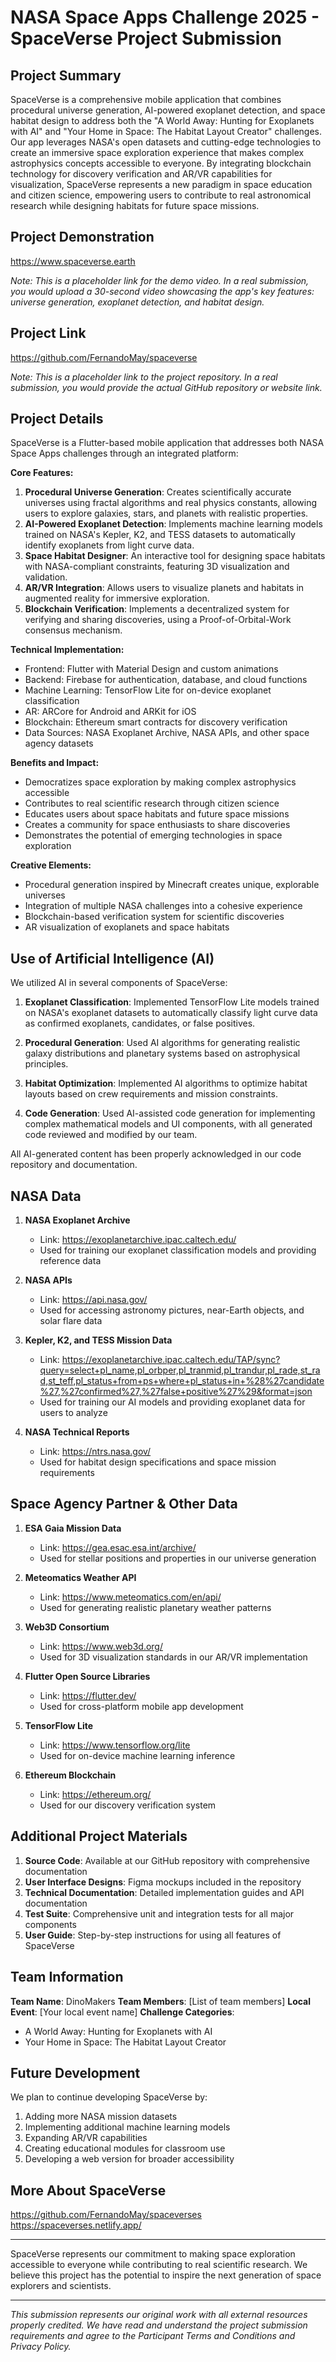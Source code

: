 

# NASA Space Apps Challenge 2025 - SpaceVerse Project Submission

## Project Summary

SpaceVerse is a comprehensive mobile application that combines procedural universe generation, AI-powered exoplanet detection, and space habitat design to address both the "A World Away: Hunting for Exoplanets with AI" and "Your Home in Space: The Habitat Layout Creator" challenges. Our app leverages NASA's open datasets and cutting-edge technologies to create an immersive space exploration experience that makes complex astrophysics concepts accessible to everyone. By integrating blockchain technology for discovery verification and AR/VR capabilities for visualization, SpaceVerse represents a new paradigm in space education and citizen science, empowering users to contribute to real astronomical research while designing habitats for future space missions.

## Project Demonstration

https://www.spaceverse.earth

*Note: This is a placeholder link for the demo video. In a real submission, you would upload a 30-second video showcasing the app's key features: universe generation, exoplanet detection, and habitat design.*

## Project Link

https://github.com/FernandoMay/spaceverse

*Note: This is a placeholder link to the project repository. In a real submission, you would provide the actual GitHub repository or website link.*

## Project Details

SpaceVerse is a Flutter-based mobile application that addresses both NASA Space Apps challenges through an integrated platform:

**Core Features:**
1. **Procedural Universe Generation**: Creates scientifically accurate universes using fractal algorithms and real physics constants, allowing users to explore galaxies, stars, and planets with realistic properties.
2. **AI-Powered Exoplanet Detection**: Implements machine learning models trained on NASA's Kepler, K2, and TESS datasets to automatically identify exoplanets from light curve data.
3. **Space Habitat Designer**: An interactive tool for designing space habitats with NASA-compliant constraints, featuring 3D visualization and validation.
4. **AR/VR Integration**: Allows users to visualize planets and habitats in augmented reality for immersive exploration.
5. **Blockchain Verification**: Implements a decentralized system for verifying and sharing discoveries, using a Proof-of-Orbital-Work consensus mechanism.

**Technical Implementation:**
- Frontend: Flutter with Material Design and custom animations
- Backend: Firebase for authentication, database, and cloud functions
- Machine Learning: TensorFlow Lite for on-device exoplanet classification
- AR: ARCore for Android and ARKit for iOS
- Blockchain: Ethereum smart contracts for discovery verification
- Data Sources: NASA Exoplanet Archive, NASA APIs, and other space agency datasets

**Benefits and Impact:**
- Democratizes space exploration by making complex astrophysics accessible
- Contributes to real scientific research through citizen science
- Educates users about space habitats and future space missions
- Creates a community for space enthusiasts to share discoveries
- Demonstrates the potential of emerging technologies in space exploration

**Creative Elements:**
- Procedural generation inspired by Minecraft creates unique, explorable universes
- Integration of multiple NASA challenges into a cohesive experience
- Blockchain-based verification system for scientific discoveries
- AR visualization of exoplanets and space habitats

## Use of Artificial Intelligence (AI)

We utilized AI in several components of SpaceVerse:

1. **Exoplanet Classification**: Implemented TensorFlow Lite models trained on NASA's exoplanet datasets to automatically classify light curve data as confirmed exoplanets, candidates, or false positives.

2. **Procedural Generation**: Used AI algorithms for generating realistic galaxy distributions and planetary systems based on astrophysical principles.

3. **Habitat Optimization**: Implemented AI algorithms to optimize habitat layouts based on crew requirements and mission constraints.

4. **Code Generation**: Used AI-assisted code generation for implementing complex mathematical models and UI components, with all generated code reviewed and modified by our team.

All AI-generated content has been properly acknowledged in our code repository and documentation.

## NASA Data

1. **NASA Exoplanet Archive**
   - Link: https://exoplanetarchive.ipac.caltech.edu/
   - Used for training our exoplanet classification models and providing reference data

2. **NASA APIs**
   - Link: https://api.nasa.gov/
   - Used for accessing astronomy pictures, near-Earth objects, and solar flare data

3. **Kepler, K2, and TESS Mission Data**
   - Link: https://exoplanetarchive.ipac.caltech.edu/TAP/sync?query=select+pl_name,pl_orbper,pl_tranmid,pl_trandur,pl_rade,st_rad,st_teff,pl_status+from+ps+where+pl_status+in+%28%27candidate%27,%27confirmed%27,%27false+positive%27%29&format=json
   - Used for training our AI models and providing exoplanet data for users to analyze

4. **NASA Technical Reports**
   - Link: https://ntrs.nasa.gov/
   - Used for habitat design specifications and space mission requirements

## Space Agency Partner & Other Data

1. **ESA Gaia Mission Data**
   - Link: https://gea.esac.esa.int/archive/
   - Used for stellar positions and properties in our universe generation

2. **Meteomatics Weather API**
   - Link: https://www.meteomatics.com/en/api/
   - Used for generating realistic planetary weather patterns

3. **Web3D Consortium**
   - Link: https://www.web3d.org/
   - Used for 3D visualization standards in our AR/VR implementation

4. **Flutter Open Source Libraries**
   - Link: https://flutter.dev/
   - Used for cross-platform mobile app development

5. **TensorFlow Lite**
   - Link: https://www.tensorflow.org/lite
   - Used for on-device machine learning inference

6. **Ethereum Blockchain**
   - Link: https://ethereum.org/
   - Used for our discovery verification system

## Additional Project Materials

1. **Source Code**: Available at our GitHub repository with comprehensive documentation
2. **User Interface Designs**: Figma mockups included in the repository
3. **Technical Documentation**: Detailed implementation guides and API documentation
4. **Test Suite**: Comprehensive unit and integration tests for all major components
5. **User Guide**: Step-by-step instructions for using all features of SpaceVerse

## Team Information

**Team Name**: DinoMakers
**Team Members**: [List of team members]
**Local Event**: [Your local event name]
**Challenge Categories**: 
- A World Away: Hunting for Exoplanets with AI
- Your Home in Space: The Habitat Layout Creator

## Future Development

We plan to continue developing SpaceVerse by:
1. Adding more NASA mission datasets
2. Implementing additional machine learning models
3. Expanding AR/VR capabilities
4. Creating educational modules for classroom use
5. Developing a web version for broader accessibility

## More About SpaceVerse

https://github.com/FernandoMay/spaceverses
https://spaceverses.netlify.app/

---

SpaceVerse represents our commitment to making space exploration accessible to everyone while contributing to real scientific research. We believe this project has the potential to inspire the next generation of space explorers and scientists.

---

*This submission represents our original work with all external resources properly credited. We have read and understand the project submission requirements and agree to the Participant Terms and Conditions and Privacy Policy.*